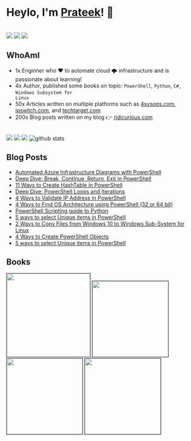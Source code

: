 
# Heylo, I'm <a href="https://www.linkedin.com/in/prateeksingh1590/detail/" target="_blank">Prateek</a>! 👋
<br />
<a href= "https://www.linkedin.com/in/prateeksingh1590/detail/"><img src="https://img.icons8.com/dusk/48/000000/linkedin.png"/></a>
<a href= "https://twitter.com/singhprateik"><img src="https://img.icons8.com/dusk/48/000000/twitter.png"/></a>
<a href= "https://www.youtube.com/c/ridiculouslycurious"><img src="https://img.icons8.com/dusk/48/000000/youtube--v2.png"/></a>

## WhoAmI
* 1x Enginner who ♥ to automate cloud 🌩 infrastructure and is passionate about learning!
* 4x Author, published some books on topic: <code>PowerShell</code>, <code>Python</code>, <code>C#</code>, <code>Windows Subsystem for Linux</code>
* 50x Articles written on multiple platforms such as <a href="4SysOps.com">4sysops.com</a>, <a href="IPSwitch.com">ipswitch.com</a>, and <a href="TechTarget.com">techtarget.com</a> 
* 200x Blog posts written on my blog 👉 <a href="ridicurious.com">ridicurious.com</a> 

<br />
<img src="https://views.whatilearened.today/views/github/PrateekKumarSingh/views.svg"/>  <a href="https://github.com/PrateekKumarSingh/"><img src="https://img.shields.io/github/followers/PrateekKumarSingh?color=%234CC61E&label=GitHub%20Followers%20%3A"/></a>  <a href="https://github.com/PrateekKumarSingh?tab=repositories"><img src="https://badges.frapsoft.com/os/v2/open-source.svg?v=103"/></a>

<img src="https://github-readme-stats.vercel.app/api/?username=PrateekKumarSingh&show_icons=true&title_color=fffffff&icon_color=000000&text_color=000000" alt="github stats"/>

<!---
[![Prateek's GitHub stats](https://github-readme-stats.vercel.app/api/wakatime?username=PrateekKumarSingh)](https://github.com/PrateekKumarSingh)
[![Prateek's GitHub stats](https://github-readme-streak-stats.herokuapp.com/?user=PrateekKumarSingh&theme=light&hide_border=true")](https://github.com/PrateekKumarSingh)
<br/><br/>
--->

## Blog Posts
* <a href="https://ridicurious.com/2021/04/08/automated-azure-infrastructure-diagrams-with-powershell/">Automated Azure Infrastructure Diagrams with PowerShell</a>
* <a href="https://ridicurious.com/2020/01/23/deep-dive-break-continue-return-exit-in-powershell/">Deep Dive: Break, Continue, Return, Exit in PowerShell</a>
* <a href="https://ridicurious.com/2019/10/04/11-ways-to-create-hashtable-in-powershell/">11 Ways to Create HashTable in PowerShell</a>
* <a href="https://ridicurious.com/2019/10/10/powershell-loops-and-iterations/">Deep Dive: PowerShell Loops and Iterations</a>
* <a href="https://ridicurious.com/2018/11/14/4-ways-to-validate-ipaddress-in-powershell/">4 Ways to Validate IP Address in PowerShell</a>
* <a href="https://ridicurious.com/2018/10/17/4-ways-to-find-os-architecture-using-powershell-32-or-64-bit/">4 Ways to Find OS Architecture using PowerShell (32 or 64 bit) </a>
* <a href="https://ridicurious.com/2018/03/30/powershell-scripting-guide-to-python-part1/">PowerShell Scripting guide to Python</a>
* <a href="https://ridicurious.com/2018/04/13/unique-items-in-powershell/">5 ways to select Unique items in PowerShell</a>
* <a href="https://ridicurious.com/2018/10/18/2-ways-to-copy-files-from-windows-10-to-windows-sub-system-for-linux/">2 Ways to Copy Files from Windows 10 to Windows Sub-System for Linux</a>
* <a href="https://ridicurious.com/2018/10/15/4-ways-to-create-powershell-objects/">4 Ways to Create PowerShell Objects</a>
* <a href="https://ridicurious.com/2018/04/13/unique-items-in-powershell/">5 ways to select Unique items in PowerShell</a>

## Books

<kbd><a href="https://www.apress.com/gp/book/9781484260371"><img border="1" src="https://i0.wp.com/ridicurious.com/wp-content/uploads/2021/01/wslbook.png?w=400&ssl=1" width="220"/></a></kbd>
<kbd><a href="https://leanpub.com/powershell-to-csharp"><img border="1" src="https://d2sofvawe08yqg.cloudfront.net/powershell-to-csharp/hero?1616838848" width="200"/></a></kbd>
<kbd><a href="https://leanpub.com/PowerShell-to-Python"><img border="1" src="https://d2sofvawe08yqg.cloudfront.net/PowerShell-to-Python/hero?1616768003" width="200"/></a></kbd>
<kbd><a href="https://leanpub.com/learncsharp"><img border="1" src="https://d2sofvawe08yqg.cloudfront.net/learncsharp/hero?1616885238" width="200"/></a></kbd>
